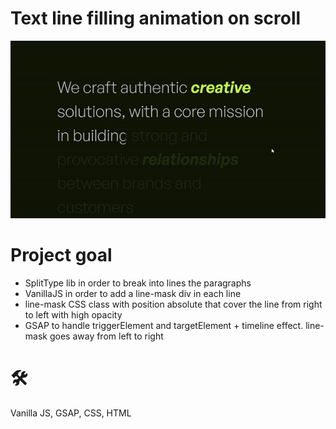 # Text line filling animation on scroll
![text-line-animation.gif](https://github.com/teotimepacreau/Text-line-filling-animation-on-scroll-Day6-Of-100DaysOfCode/blob/main/text-line-animation.gif.gif)

# Project goal
- SplitType lib in order to break into lines the paragraphs
- VanillaJS in order to add a line-mask div in each line
- line-mask CSS class with position absolute that cover the line from right to left with high opacity
- GSAP to handle triggerElement and targetElement + timeline effect. line-mask goes away from left to right 

# 🛠️
Vanilla JS, GSAP, CSS, HTML
